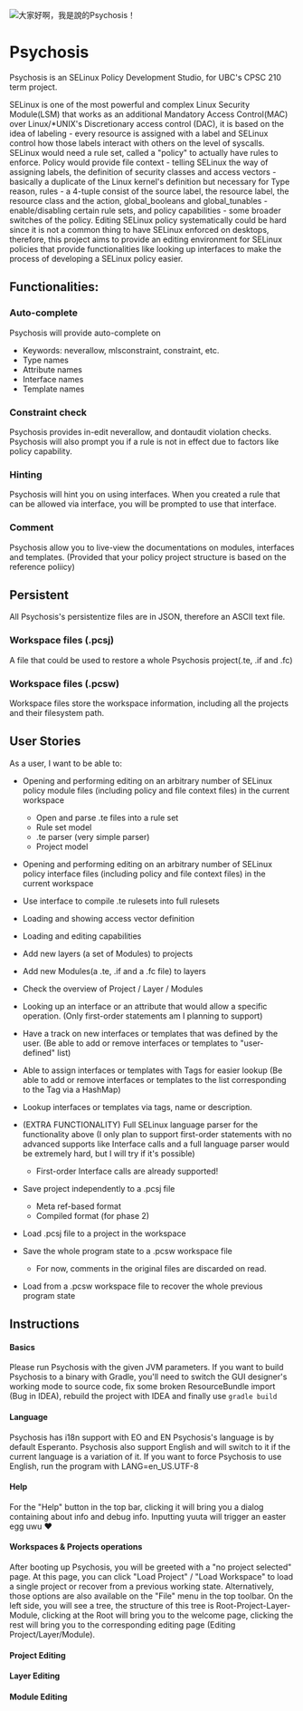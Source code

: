 ![大家好啊，我是說的Psychosis！](https://github.students.cs.ubc.ca/CPSC210-2023W-T2/project_x6a8w/blob/main/data/resources/banner.jpg "Psychosis Studio")
# Psychosis
Psychosis is an SELinux Policy Development Studio, for UBC's CPSC 210 term project.

SELinux is one of the most powerful and complex Linux Security Module(LSM) that works as an additional Mandatory Access Control(MAC) over Linux/\*UNIX's Discretionary access control (DAC), it is based on the idea of labeling - every resource is assigned with a label and SELinux control how those labels interact with others on the level of syscalls. SELinux would need a rule set, called a "policy" to actually have rules to enforce. Policy would provide file context - telling SELinux the way of assigning labels, the definition of security classes and access vectors - basically a duplicate of the Linux kernel's definition but necessary for Type reason, rules - a 4-tuple consist of the source label, the resource label, the resource class and the action, global_booleans and global_tunables - enable/disabling certain rule sets, and policy capabilities - some broader switches of the policy. Editing SELinux policy systematically could be hard since it is not a common thing to have SELinux enforced on desktops, therefore, this project aims to provide an editing environment for SELinux policies that provide functionalities like looking up interfaces to make the process of developing a SELinux policy easier.
## Functionalities:
### Auto-complete
Psychosis will provide auto-complete on
- Keywords: neverallow, mlsconstraint, constraint, etc.
- Type names
- Attribute names
- Interface names
- Template names
### Constraint check
Psychosis provides in-edit neverallow, and dontaudit violation checks.
Psychosis will also prompt you if a rule is not in effect due to factors like policy capability.
### Hinting
Psychosis will hint you on using interfaces. When you created a rule that can be allowed via interface, you will be prompted to use that interface.

### Comment
Psychosis allow you to live-view the documentations on modules, interfaces and templates. (Provided that your policy project structure is based on the reference poliicy)

## Persistent 
All Psychosis's persistentize files are in JSON, therefore an ASCII text file.

### Workspace files (.pcsj)
A file that could be used to restore a whole Psychosis project(.te, .if and .fc)
### Workspace files (.pcsw)
Workspace files store the workspace information, including all the projects and their filesystem path.

## User Stories

As a user, I want to be able to:
- Opening and performing editing on an arbitrary number of SELinux policy module files (including policy and file context files) in the current workspace
  - Open and parse .te files into a rule set
  - Rule set model
  - .te parser (very simple parser)
  - Project model
- Opening and performing editing on an arbitrary number of SELinux policy interface files (including policy and file context files) in the current workspace

- Use interface to compile .te rulesets into full rulesets

- Loading and showing access vector definition
- Loading and editing capabilities

- Add new layers (a set of Modules) to projects
- Add new Modules(a .te, .if and a .fc file) to layers
- Check the overview of Project / Layer / Modules

- Looking up an interface or an attribute that would allow a specific operation. (Only first-order statements am I planning to support)
- Have a track on new interfaces or templates that was defined by the user. (Be able to add or remove interfaces or templates to "user-defined" list)
- Able to assign interfaces or templates with Tags for easier lookup (Be able to add or remove interfaces or templates to the list corresponding to the Tag via a HashMap)
- Lookup interfaces or templates via tags, name or description.


- (EXTRA FUNCTIONALITY) Full SELinux language parser for the functionality above (I only plan to support first-order statements with no advanced supports like Interface calls and a full language parser would be extremely hard, but I will try if it's possible)
	- First-order Interface calls are already supported!

- Save project independently to a .pcsj file
  - Meta ref-based format
  - Compiled format (for phase 2)
- Load .pcsj file to a project in the workspace
- Save the whole program state to a .pcsw workspace file
    - For now, comments in the original files are discarded on read.
- Load from a .pcsw workspace file to recover the whole previous program state

## Instructions
#### Basics
Please run Psychosis with the given JVM parameters.
If you want to build Psychosis to a binary with Gradle, you'll need to switch the GUI designer's working mode to source code, fix some broken ResourceBundle import (Bug in IDEA), rebuild the project with IDEA and finally use `gradle build`
#### Language
Psychosis has i18n support with EO and EN
Psychosis's language is by default Esperanto. Psychosis also support English and will switch to it if the current language is a variation of it. If you want to force Psychosis to use English, run the program with LANG=en_US.UTF-8
#### Help
For the "Help" button in the top bar, clicking it will bring you a dialog containing about info and debug info.
Inputting yuuta will trigger an easter egg uwu :heart: 
#### Workspaces & Projects operations
After booting up Psychosis, you will be greeted with a "no project selected" page. At this page, you can click "Load Project" / "Load Workspace" to load a single project or recover from a previous working state. Alternatively, those options are also available on the "File" menu in the top toolbar. 
On the left side, you will see a tree, the structure of this tree is Root-Project-Layer-Module, clicking at the Root will bring you to the welcome page, clicking the rest will bring you to the corresponding editing page (Editing Project/Layer/Module). 

#### Project Editing

#### Layer Editing
#### Module Editing